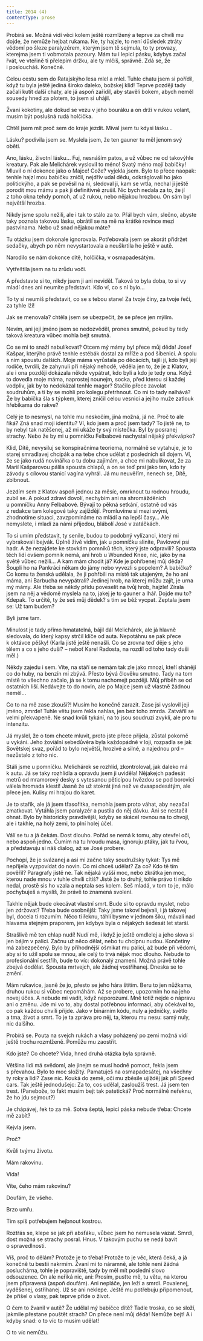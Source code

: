 ```yaml
---
title: 2014 (4)
contentType: prose
---
```


<section>

Probírá se. Možná vidí věci kolem ještě rozmlžený a teprve za chvíli mu dojde, že nemůže hejbat rukama. Ne, ty hajzle, to není důsledek ztráty vědomí po šleze paralyzérem, kterým jsem tě sejmula, to ty provazy, kterejma jsem ti vobmotala pazoury. Mám tu i lepicí pásku, kdybys začal řvát, ve vteřině ti přelepím držku, ale ty mlčíš, správně. Zdá se, že i posloucháš. Konečně.

Celou cestu sem do Ratajskýho lesa mlel a mlel. Tuhle chatu jsem si pořídil, když tu byla ještě jediná široko daleko, božskej klid! Teprve později tady začali kutit další chaty, ale já aspoň zařídil, aby stavěli bokem, abych neměl sousedy hned za plotem, to jsem si uhájil.

Žvaní kokotiny, ale dokud se vezu v jeho bouráku a on drží v rukou volant, musím být poslušná rudá holčička.

Chtěl jsem mít proč sem do kraje jezdit. Míval jsem tu kdysi lásku…

Lásku? podivila jsem se. Myslela jsem, že ten gauner tu měl jenom svý oběti.

Ano, lásku, životní lásku… Fuj, nesnáším patos, a už vůbec ne od takovýhle kreatury. Pak ale Melichárek vyslovil to méno! Svatý méno mojí babičky! Mluvil o ní dokonce jako o Majce! Cože? vyjekla jsem. Bylo to přece naopak: tenhle hajzl mou babičku zničil, nejdřív udal dědu, odkráglovali ho jako politickýho, a pak se pověsil na ni, sledoval ji, kam se vrtla, nechal ji ještě porodit mou mámu a pak ji definitivně zrušil. Nic bych nedala za to, že jí z toho okna tehdy pomoh, ať už rukou, nebo nějakou hrozbou. On sám byl největší hrozba.

Nikdy jsme spolu nežili, ale i tak to stálo za to. Přál bych vám, slečno, abyste taky poznala takovou lásku, obrátil se na mě na krátké rovince mezi pastvinama. Nebo už snad nějakou máte?

Tu otázku jsem dokonale ignorovala. Potřebovala jsem se akorát přidržet sedačky, abych po něm nevystartovala a neuškrtila ho ještě v autě.

Narodilo se nám dokonce dítě, holčička, v osmapadesátým.

Vytřeštila jsem na tu zrůdu voči.

A představte si to, nikdy jsem ji ani neviděl. Taková to byla doba, to si vy mladí dnes ani neumíte představit. Kdo ví, co s ní bylo…

To ty si neumíš představit, co se s tebou stane! Za tvoje činy, za tvoje řeči, za tyhle lži!

Jak se menovala? chtěla jsem se ubezpečit, že se přece jen mýlím.

Nevím, ani její jméno jsem se nedozvěděl, prones smutně, pokud by tedy taková kreatura vůbec mohla bejt smutná.

Co se mi to snaží nabulíkovat? Otcem mý mámy byl přece můj děda! Josef Kašpar, kterýho právě tenhle estébák dostal za mříže a pod šibenici. A spolu s ním spoustu dalších. Moje máma vyrůstala po děcácích, tajili jí, kdo byli její rodiče, tvrdili, že zahynuli při nějaký nehodě, věděla jen to, že je z Klatov, ale i ona později dokázala někde vypátrat, kdo byli a kdo je tedy ona. Když to dovedla moje máma, naprostej nounejm, socka, před kterou si každej vodpliv, jak by to nedokázal tenhle magor? Stačilo přece zavolat soudruhům, a ti by se mohli pro kolegu přetrhnout. Co mi to tady nalhává? Že by babička šla s týpkem, kterej zničil celou vesnici a jejího muže zatlouk hřebíkama do rakve?

Celý je to nesmysl, na tohle mu neskočím, jiná možná, já ne. Proč to ale řiká? Zná snad moji identitu? Ví, kdo jsem a proč jsem tady? To jistě ne, to by nebyl tak natěšenej, až mi ukáže ty svý místečka. Byl by posranej strachy. Nebo že by mi u pomníčku Felbabové nachystal nějaký překvápko?

Klid, Dítě, nevysiluj se konspiračníma teoriema, normálně se vytahuje, je to starej smradlavej chcípák a na tebe chce udělat z posledních sil dojem. Ví, že se jako rudá novinářka o tu dobu zajímám, a chce mi nabulíkovat, že za Marií Kašparovou pálila spousta chlapů, a on se teď prsí jako ten, kdo ty závody s cílovou stanicí vagína vyhrál. Já mu neuvěřím, nenech se, Dítě, zblbnout.

Jezdím sem z Klatov aspoň jednou za měsíc, omrknout tu rodnou hroudu, zubil se. A pokud zdraví dovolí, nechybím ani na shromážděních u pomníčku Anny Felbabové. Bývají to pěkná setkání, ostatně od vás z redakce tam kolegové taky zajíždějí. Promluvíme si mezi svými, zhodnotíme situaci, zavzpomínáme na mládí a na lepší časy… Ale nemyslete, i mladí za námi přijedou, blábolí José v zatáčkách.

To si umím představit, ty senile, budou to podobný vylízanci, který mi vybrakovali bejvák. Úplně živě vidím, jak u pomníčku sliníte, Pavlovovi psi hadr. A že nezajdete ke stovkám pomníků těch, který jste odpravili? Spousta těch lidí ovšem pomník nemá, ani hrob u Wounded Knee, nic, jako by na světě vůbec nežili… A kam mám chodit já? Kde je pohřbenej můj děda? Šoupli ho na Pankráci někam do jámy nebo vyvezli s popelem? A babička? Co komu ta ženská udělala, že ji pohřbili na místě tak utajeným, že ho ani máma, ani Barbucha nevypátrali? Jedinej hrob, na kterej můžu zajít, je urna mý mámy. Ale třeba se někdy přídu poveselit na tvůj hrob, hajzle! Zírala jsem na něj a vědomě myslela na to, jakej je to gauner a lhář. Dojde mu to? Kdepak. To určitě, ty že seš můj dědek? s tim se běž vycpat. Zeptala jsem se: Už tam budem?

Byli jsme tam.

Minulost je tady přímo hmatatelná, bájil dál Melichárek, ale já hlavně sledovala, do který kapsy strčil klíče od auta. Nepotáhnu se pak přece k oktávce pěšky! (Karla jistě ještě nenašli. Co se zrovna teď děje s jeho tělem a co s jeho duší? – neboť Karel Radosta, na rozdíl od toho tady duši měl.)

Někdy zajedu i sem. Víte, na stáří se nemám tak zle jako mnozí, kteří shánějí co do huby, na benzín mi zbývá. Přesto bývá člověku smutno. Tady na tom místě to všechno začalo, já se k tomu nachomejt později. Můj příběh se od ostatních liší. Nedávejte to do novin, ale po Majce jsem už vlastně žádnou neměl…

Co to na mě zase zkouší?! Musím ho konečně zarazit. Zase jsi vyslovil její jméno, zmrde! Tuhle větu jsem řekla nahlas, jen bez toho zmrda. Zatvářil se velmi překvapeně. Ne snad kvůli tykání, na to jsou soudruzi zvyklí, ale pro tu intenzitu.

Já myslel, že o tom chcete mluvit, proto jste přece přijela, zůstal pokorně u vykání. Jeho žoviální sebedůvěra byla každopádně v loji, rozpadla se jak Sovětskej svaz, pořád to bylo největší, hrozivé a silné, a najednou prd – nezůstalo z toho nic.

Stáli jsme u pomníčku. Melichárek se rozhlíd, zkontroloval, jak daleko má k autu. Já se taky rozhlídla a opravdu jsem ji uviděla! Nějakejch padesát metrů od mramorový desky s vytesanou pěticípou hvězdou se pod borovicí válela hromada klestí! Jasně že už stokrát jiná než ve dvaapadesátým, ale přece jen. Kulisy mi hrajou do karet.

Je to stařík, ale já jsem třasořitka, nemohla jsem proto váhat, aby nezačal zmatkovat. Vytáhla jsem paralyzér a pustila do něj dávku. Ani se nestačil ohnat. Bylo by historicky pravdivější, kdyby se skácel rovnou na to chvojí, ale i takhle, na holý zemi, to plní holej účel.

Válí se tu a já čekám. Dost dlouho. Pořád se nemá k tomu, aby otevřel oči, nebo aspoň jedno. Čumím na tu hroudu masa, ignoruju ptáky, jak tu řvou, a představuju si náš dialog, až se José probere.

Pochopí, že je svázanej a asi mi začne taky soudružsky tykat: Tys mě nepřijela vyzpovídat do novin. Co mi chceš udělat? Za co? Kdo tě tím pověřil? Paragrafy jistě ne. Tak nějaká vyšší moc, nebo zkrátka jen moc, kterou nade mnou v tuhle chvíli cítíš? Jistě že to druhý, tohle právo ti nikdo nedal, prostě sis ho vzala a neptala ses kolem. Seš mladá, v tom to je, málo pochybuješ a myslíš, že právě to znamená svolení.

Takhle nějak bude okecávat vlastní smrt. Bude si to opravdu myslet, nebo jen zdržovat? Třeba bude osobnější: Taky jsme takoví bejvali, i já takovej byl, docela ti rozumím. Něco ti řeknu, táhli bysme v jednom šiku, mávali nad hlavama stejným praporem, jen kdybys byla o nějakých šedesát let starší.

Strašlivě mě ten chlap nudí! Nudí mě, i když je ještě omdlelej a jeho slova si jen bájím v palici. Začnu už něco dělat, nebo tu chcípnu nudou. Končetiny má zabezpečený. Bylo by příhodnější ošmikat mu palici, až bude při vědomí, aby si to užil spolu se mnou, ale celý to trvá nějak moc dlouho. Nebude to profesionální sestřih, bude to víc: dokonalý znamení. Možná právě tohle zbejvá dodělat. Spousta mrtvejch, ale žádnej vostřihanej. Dneska se to změní.

Mám rukavice, jasně že jo, přesto se jeho hára štítím. Beru to jen nůžkama, druhou rukou si vůbec nepomáhám. Až se probere, upozorním ho na jeho novej účes. A nebude mi vadit, když neporozumí. Mně totiž nejde o nápravu ani o změnu. Jde mi vo to, aby dostal potřebnou informaci, aby očekával to, co pak každou chvíli přijde. Jako v binárním kódu, nuly a jedničky, světlo a tma, život a smrt. To je ta zpráva pro něj, ta, kterou mu nesu: samý nuly, nic dalšího.

Probírá se. Pouta na svejch rukách a vlasy poházený po zemi možná vidí ještě trochu rozmlženě. Pomůžu mu zaostřit.

Kdo jste? Co chcete? Vida, hned druhá otázka byla správně.

Většina lidí má svědomí, ale jinejm se musí hodně pomoct, řekla jsem s převahou. Bylo to moc složitý. Pamatuješ na osmapadesátej, na všechny ty roky a lidi? Zase nic. Kouká do země, oči mu zběsile ujížděj jak při Speed cars. Tak ještě jednodušejc: Za to, cos udělal, zasloužíš trest. Já jsem ten trest. (Panebože, to fakt musim bejt tak patetická? Proč normálně neřeknu, že ho jdu sejmout?)

Je chápávej, řek to za mě. Sotva šeptá, lepicí páska nebude třeba: Chcete mě zabít?

Kejvla jsem.

Proč?

Kvůli tvýmu životu.

Mám rakovinu.

Vida!

Víte, čeho mám rakovinu?

Doufám, že všeho.

Brzo umřu.

Tim spíš potřebujem hejbnout kostrou.

Roztřás se, klepe se jak při absťáku, vůbec jsem ho nemusela vázat. Smrdí, dost možná se strachy posral. Hnus. V takovým puchu se nedá bavit o spravedlnosti.

Víš, proč to dělám? Protože je to třeba! Protože to je věc, která čeká, a já konečně tu bestii nakrmím. Žvaní mi to náramně, ale tohle není žádná posluchárna, tohle je popraviště, tady by měl mít poslední slovo odsouzenec. On ale neřiká nic, ani: Prosím, pusťte mě, tu větu, na kterou jsem připravená (aspoň doufám). Ani nepláče, jen leží a smrdí. Povalenej, vyděšenej, ostřihanej. Už se ani neklepe. Ještě mu potřebuju připomenout, že přišel o vlasy, pak teprve příde o život.

O čem to žvanil v autě? Že udělal mý babičce dítě? Tadle troska, co se složí, jakmile přestane pouštět strach? On přece není můj děda! Nemůže bejt! A i kdyby snad: o to víc to musím udělat!

O to víc nemůžu.

</section>
